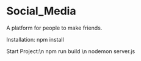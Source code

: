 # Social_Media
A platform for people to make friends.

Installation:
npm install

Start Project:\n
npm run build \n
nodemon server.js
